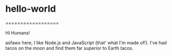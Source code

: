 # hello-world
==================

Hi Humans!

asfawx here, I like Node.js and JavaScript (that' what I'm made of!).
I've had tacos on the moon and find them far superior to Earth tacos.

